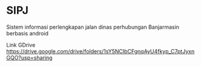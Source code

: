 # SIPJ
Sistem informasi perlengkapan jalan dinas perhubungan Banjarmasin berbasis android

Link GDrive https://drive.google.com/drive/folders/1sY5NCIbCFgnqAyU4fkyp_C7ptJyxnGQO?usp=sharing
